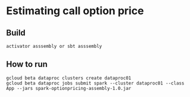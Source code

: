 # Estimating call option price

## Build
`
activator asssembly
or
sbt asssembly 
`

## How to run
```
gcloud beta dataproc clusters create dataproc01
gcloud beta dataproc jobs submit spark --cluster dataproc01 --class App --jars spark-optionpricing-assembly-1.0.jar

```